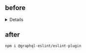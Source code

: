 ## before

<details>
  <summary>Details</summary>
  <p>Something small enough to escape casual notice.</p>
</details>

## after

```sh npm2yarn
npm i @graphql-eslint/eslint-plugin
```
